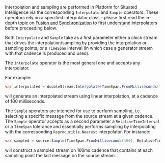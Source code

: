 Interpolation and sampling are performed in Platform for Situated Intelligence via the corresponding `Interpolate` and `Sample` operators. These operators rely on a specified interpolator class - please first read the in-depth topic on [Fusion and Synchronization](Synchronization) to first understand interpolators before proceeding below.

Both `Interpolate` and `Sample` take as a first parameter either a clock stream that drives the interpolation/sampling by providing the interpolation or sampling points, or a `TimeSpan` interval (in which case a generator stream with that cadence is produced and used). 

The `Interpolate` operator is the most general one and accepts any interpolator. 

For example:

```csharp
var interpolated = doubleStream.Interpolate(TimeSpan.FromMilliseconds(100), Reproducible.Linear());
```

will generate an interpolated stream using linear interpolation, at a cadence of 100 milliseconds.


The `Sample` operators are intended for use to perform sampling, i.e. selecting a specific message from the source stream at a given cadence. The `Sample` operator accepts as a second parameter a `RelativeTimeInterval` or a `TimeSpan` tolerance and essentially performs sampling by interpolating with the corresponding `Reproducible.Nearest` interpolator. For instance:

```csharp
var sampled = source.Sample(TimeSpan.FromMilliseconds(100), RelativeTimeInterval.Past());
```

will construct a sampled stream on 100ms cadence that contains at each sampling point the last message on the source stream.

